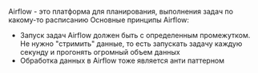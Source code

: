 Airflow - это платформа для планирования, выполнения задач по какому-то расписанию
Основные принципы Airflow:
- Запуск задач Airflow должен быть с определенным промежутком. Не нужно "стримить" данные, то есть запускать задачу каждую секунду и прогонять огромный объем данных
- Обработка данных в Airflow тоже является анти паттерном
